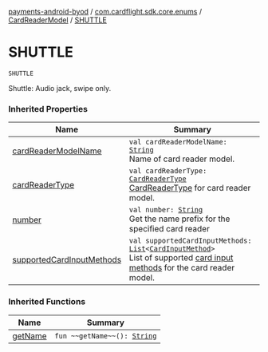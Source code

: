 [payments-android-byod](../../index.md) / [com.cardflight.sdk.core.enums](../index.md) / [CardReaderModel](index.md) / [SHUTTLE](./-s-h-u-t-t-l-e.md)

# SHUTTLE

`SHUTTLE`

Shuttle: Audio jack, swipe only.

### Inherited Properties

| Name | Summary |
|---|---|
| [cardReaderModelName](card-reader-model-name.md) | `val cardReaderModelName: `[`String`](https://kotlinlang.org/api/latest/jvm/stdlib/kotlin/-string/index.html)<br>Name of card reader model. |
| [cardReaderType](card-reader-type.md) | `val cardReaderType: `[`CardReaderType`](../-card-reader-type/index.md)<br>[CardReaderType](../-card-reader-type/index.md) for card reader model. |
| [number](number.md) | `val number: `[`String`](https://kotlinlang.org/api/latest/jvm/stdlib/kotlin/-string/index.html)<br>Get the name prefix for the specified card reader |
| [supportedCardInputMethods](supported-card-input-methods.md) | `val supportedCardInputMethods: `[`List`](https://kotlinlang.org/api/latest/jvm/stdlib/kotlin.collections/-list/index.html)`<`[`CardInputMethod`](../-card-input-method/index.md)`>`<br>List of supported [card input methods](../-card-input-method/index.md) for the card reader model. |

### Inherited Functions

| Name | Summary |
|---|---|
| [getName](get-name.md) | `fun ~~getName~~(): `[`String`](https://kotlinlang.org/api/latest/jvm/stdlib/kotlin/-string/index.html) |
